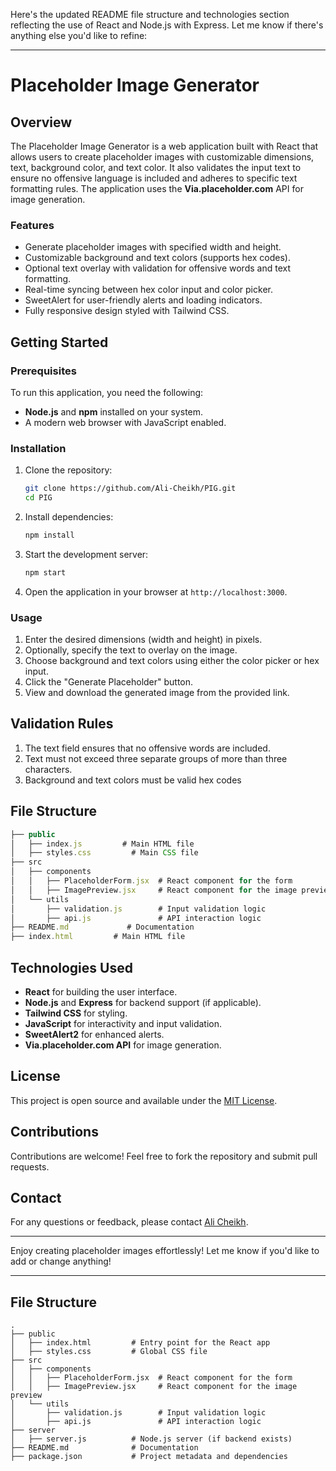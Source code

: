 Here's the updated README file structure and technologies section reflecting the use of React and Node.js with Express. Let me know if there's anything else you'd like to refine:

---

# Placeholder Image Generator

## Overview
The Placeholder Image Generator is a web application built with React that allows users to create placeholder images with customizable dimensions, text, background color, and text color. It also validates the input text to ensure no offensive language is included and adheres to specific text formatting rules. The application uses the **Via.placeholder.com** API for image generation.

### Features
- Generate placeholder images with specified width and height.
- Customizable background and text colors (supports hex codes).
- Optional text overlay with validation for offensive words and text formatting.
- Real-time syncing between hex color input and color picker.
- SweetAlert for user-friendly alerts and loading indicators.
- Fully responsive design styled with Tailwind CSS.

## Getting Started

### Prerequisites
To run this application, you need the following:
- **Node.js** and **npm** installed on your system.
- A modern web browser with JavaScript enabled.

### Installation
1. Clone the repository:
   ```bash
   git clone https://github.com/Ali-Cheikh/PIG.git
   cd PIG
   ```
2. Install dependencies:
   ```bash
   npm install
   ```
3. Start the development server:
   ```bash
   npm start
   ```
4. Open the application in your browser at `http://localhost:3000`.

### Usage
1. Enter the desired dimensions (width and height) in pixels.
2. Optionally, specify the text to overlay on the image.
3. Choose background and text colors using either the color picker or hex input.
4. Click the "Generate Placeholder" button.
5. View and download the generated image from the provided link.

## Validation Rules
1. The text field ensures that no offensive words are included.
2. Text must not exceed three separate groups of more than three characters.
3. Background and text colors must be valid hex codes

## File Structure
```js
├── public
│   ├── index.js         # Main HTML file
│   ├── styles.css         # Main CSS file
├── src
│   ├── components
│   │   ├── PlaceholderForm.jsx  # React component for the form
│   │   ├── ImagePreview.jsx     # React component for the image preview
│   └── utils
│       ├── validation.js        # Input validation logic
│       ├── api.js               # API interaction logic
├── README.md             # Documentation
├── index.html         # Main HTML file
```

## Technologies Used
- **React** for building the user interface.
- **Node.js** and **Express** for backend support (if applicable).
- **Tailwind CSS** for styling.
- **JavaScript** for interactivity and input validation.
- **SweetAlert2** for enhanced alerts.
- **Via.placeholder.com API** for image generation.


## License
This project is open source and available under the [MIT License](LICENSE).

## Contributions
Contributions are welcome! Feel free to fork the repository and submit pull requests.

## Contact
For any questions or feedback, please contact [Ali Cheikh](mailto:ali@example.com).

---

Enjoy creating placeholder images effortlessly!
Let me know if you'd like to add or change anything!

--- 


## File Structure
```
.
├── public
│   ├── index.html         # Entry point for the React app
│   ├── styles.css         # Global CSS file
├── src
│   ├── components
│   │   ├── PlaceholderForm.jsx  # React component for the form
│   │   ├── ImagePreview.jsx     # React component for the image preview
│   └── utils
│       ├── validation.js        # Input validation logic
│       ├── api.js               # API interaction logic
├── server
│   ├── server.js          # Node.js server (if backend exists)
├── README.md              # Documentation
├── package.json           # Project metadata and dependencies
```
